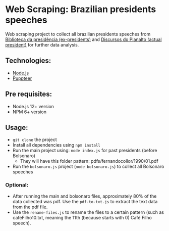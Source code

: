 # Web Scraping: Brazilian presidents speeches

Web scraping project to collect all brazilian presidents speeches from [Biblioteca da presidência (ex-presidents)](http://www.biblioteca.presidencia.gov.br/presidencia/ex-presidentes/) and [Discursos do Planalto (actual president)](https://www.gov.br/planalto/pt-br/acompanhe-o-planalto/discursos) for further data analysis.

## Technologies:
* [Node.js](https://nodejs.org/)
* [Puppteer](https://pptr.dev/)

## Pre requisites:
* Node.js 12+ version
* NPM 6+ version

## Usage:
* `git clone` the project
* Install all dependencies using `npm install`
* Run the main project using: `node index.js` for past presidents (before Bolsonaro)
  * They will have this folder pattern: pdfs/fernandocollor/1990/01.pdf
* Run the `bolsonaro.js` project (`node bolsonaro.js`) to collect all Bolsonaro speeches

### Optional:
* After running the main and bolsonaro files, approximately 80% of the data collected was pdf. Use the `pdf-to-txt.js` to extract the text data from the pdf file.
* Use the `rename-files.js` to rename the files to a certain pattern (such as cafeFilho10.txt, meaning the 11th (because starts with 0) Café Filho speech).